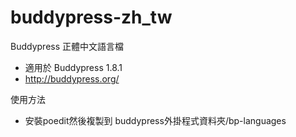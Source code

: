 buddypress-zh_tw
================

Buddypress 正體中文語言檔

* 適用於 Buddypress 1.8.1
* http://buddypress.org/

使用方法

* 安裝poedit然後複製到 buddypress外掛程式資料夾/bp-languages
